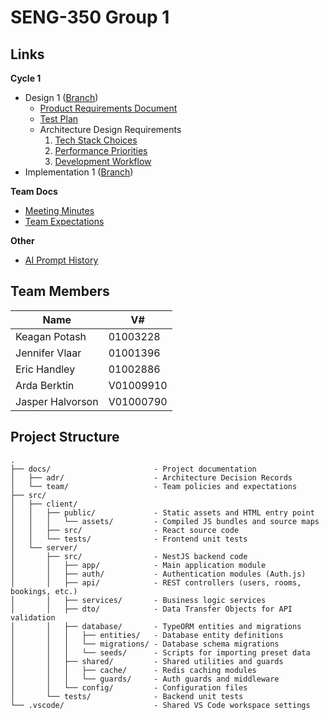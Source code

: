 # SENG-350 Group 1

## Links

**Cycle 1**
- Design 1 ([Branch](https://gitlab.csc.uvic.ca/courses/2025091/SENG350_COSI/teams/group_1_proj/-/tree/cycle-1/design))
    - [Product Requirements Document](docs/product-requirements-document.md)
    - [Test Plan](docs/test-plan.md)
    - Architecture Design Requirements
        1. [Tech Stack Choices](docs/adr/adr-1-tech-stack-choices.md)
        2. [Performance Priorities](docs/adr/adr-2-performance-priorities.md)
        2. [Development Workflow](docs/adr/adr-3-development-workflow.md)
- Implementation 1 ([Branch](https://gitlab.csc.uvic.ca/courses/2025091/SENG350_COSI/teams/group_1_proj/-/tree/cycle-1/implement))

**Team Docs**
- [Meeting Minutes](docs/minutes.md)
- [Team Expectations](docs/team/team-expectations.md)

**Other**
- [AI Prompt History](docs/prompts.md) 

## Team Members

| Name             | V#        |
| ---------------- | --------- |
| Keagan Potash    | 01003228  |
| Jennifer Vlaar   | 01001396  |
| Eric Handley     | 01002886  |
| Arda Berktin     | V01009910 |
| Jasper Halvorson | V01000790 |

## Project Structure

```
.
├── docs/                       - Project documentation
│   ├── adr/                    - Architecture Decision Records
│   └── team/                   - Team policies and expectations
├── src/                        
│   ├── client/                 
│   │   ├── public/             - Static assets and HTML entry point
│   │   │   └── assets/         - Compiled JS bundles and source maps
│   │   ├── src/                - React source code
│   │   └── tests/              - Frontend unit tests
│   └── server/                 
│       ├── src/                - NestJS backend code
│       │   ├── app/            - Main application module
│       │   ├── auth/           - Authentication modules (Auth.js)
│       │   ├── api/            - REST controllers (users, rooms, bookings, etc.)
│       │   ├── services/       - Business logic services  
│       │   ├── dto/            - Data Transfer Objects for API validation
│       │   ├── database/       - TypeORM entities and migrations
│       │   │   ├── entities/   - Database entity definitions
│       │   │   └── migrations/ - Database schema migrations
│       │   │   └── seeds/      - Scripts for importing preset data
│       │   ├── shared/         - Shared utilities and guards
│       │   │   ├── cache/      - Redis caching modules
│       │   │   └── guards/     - Auth guards and middleware
│       │   └── config/         - Configuration files
│       └── tests/              - Backend unit tests
└── .vscode/                    - Shared VS Code workspace settings
```
